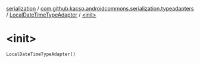 [serialization](../../index.md) / [com.github.kacso.androidcommons.serialization.typeadapters](../index.md) / [LocalDateTimeTypeAdapter](index.md) / [&lt;init&gt;](./-init-.md)

# &lt;init&gt;

`LocalDateTimeTypeAdapter()`